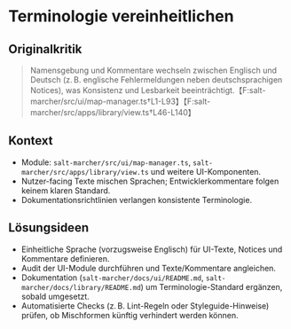 # Terminologie vereinheitlichen

## Originalkritik
> Namensgebung und Kommentare wechseln zwischen Englisch und Deutsch (z. B. englische Fehlermeldungen neben deutschsprachigen Notices), was Konsistenz und Lesbarkeit beeinträchtigt.【F:salt-marcher/src/ui/map-manager.ts†L1-L93】【F:salt-marcher/src/apps/library/view.ts†L46-L140】

## Kontext
- Module: `salt-marcher/src/ui/map-manager.ts`, `salt-marcher/src/apps/library/view.ts` und weitere UI-Komponenten.
- Nutzer-facing Texte mischen Sprachen; Entwicklerkommentare folgen keinem klaren Standard.
- Dokumentationsrichtlinien verlangen konsistente Terminologie.

## Lösungsideen
- Einheitliche Sprache (vorzugsweise Englisch) für UI-Texte, Notices und Kommentare definieren.
- Audit der UI-Module durchführen und Texte/Kommentare angleichen.
- Dokumentation (`salt-marcher/docs/ui/README.md`, `salt-marcher/docs/library/README.md`) um Terminologie-Standard ergänzen, sobald umgesetzt.
- Automatisierte Checks (z. B. Lint-Regeln oder Styleguide-Hinweise) prüfen, ob Mischformen künftig verhindert werden können.
